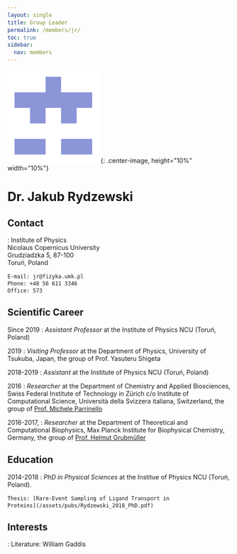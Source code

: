```yaml
---
layout: single
title: Group Leader
permalink: /members/jr/
toc: true
sidebar:
  nav: members
---
```


![image](/assets/images/jr.png){: .center-image, height="10%" width="10%"}

Dr. Jakub Rydzewski
===================

Contact
-------

:   Institute of Physics  
    Nicolaus Copernicus University  
    Grudziadzka 5, 87-100  
    Toruń, Poland  

    E-mail: jr@fizyka.umk.pl  
    Phone: +48 56 611 3346  
    Office: 573  

Scientific Career
-----------------

Since 2019
:   *Assistant Professor* at the Institute of Physics NCU (Toruń, Poland)

2019
:   *Visiting Professor* at the Department of Physics, University of Tsukuba, 
    Japan, the group of Prof. Yasuteru Shigeta

2018-2019
:   *Assistant* at the Institute of Physics NCU (Toruń, Poland)

2016
:   *Researcher* at the Department of Chemistry and Applied Biosciences,
    Swiss Federal Institute of Technology in Zürich  c/o Institute of 
    Computational Science, Università della Svizzera italiana, Switzerland,
    the group of [Prof. Michele Parrinello](http://www.rgp.ethz.ch)

2016-2017, 
:   *Researcher* at the Department of Theoretical and Computational Biophysics,
    Max Planck Institute for Biophysical Chemistry, Germany,
    the group of [Prof. Helmut Grubmüller](https://www.mpibpc.mpg.de/grubmueller)  

Education
---------

2014-2018
:   *PhD in Physical Sciences* at the Institue of Physics NCU (Toruń, Poland).
  
    Thesis: [Rare-Event Sampling of Ligand Transport in 
    Proteins](/assets/pubs/Rydzewski_2018_PhD.pdf)

Interests
---------

:   Literature: William Gaddis
